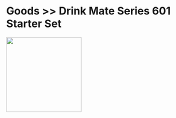 # Goods >> Drink Mate Series 601 Starter Set

<img src="https://res.cloudinary.com/silverbirder/image/upload/v1621064006/silver-birder.github.io/purchases/drink_mate_series_601_starter_set.jpg" style="width: 200px"/>
